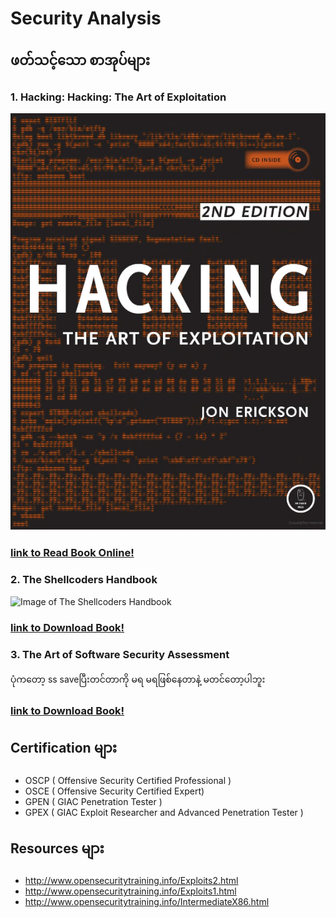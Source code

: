 # Security Analysis
## ဖတ်သင့်သော စာအုပ်များ
###  1. Hacking: Hacking: The Art of Exploitation
![Image of Hacking: The Art of Exploitation](https://github.com/KoMoeArkarOhm/image_resources/blob/master/Hacking%2C%202nd%20Edition.png)


### [link to Read Book Online!](https://books.google.com.mm/books?id=0FW3DMNhl1EC&pg=PA1&source=gbs_toc_r&cad=3#v=onepage&q&f=false)

###  2. The Shellcoders Handbook
![Image of The Shellcoders Handbook](https://github.com/KoMoeArkarOhm/image_resources_to_use_in_my_repositories/blob/master/the_shellcoder_handbook.PNG)


### [link to Download Book!](https://github.com/KoMoeArkarOhm/pdf_resources_for_everyone/blob/master/The%20Shellcoder%20Handbook%20Second%20Editon.pdf)


###  3. The Art of Software Security Assessment
ပုံကတော့ ss saveပြီးတင်တာကို မရ မရဖြစ်နေတာနဲ့ မတင်တော့ပါဘူး

### [link to Download Book!](https://www.google.com/url?sa=t&rct=j&q=&esrc=s&source=web&cd=3&cad=rja&uact=8&ved=2ahUKEwj-1cHtrvnmAhUV7nMBHXntBFcQFjACegQIAxAC&url=https%3A%2F%2Frepo.zenk-security.com%2FTechniques%2520d.attaques%2520%2520.%2520%2520Failles%2FThe%2520Art%2520of%2520Software%2520Security%2520Assessment%2520-%2520Identifying%2520and%2520Preventing%2520Software%2520Vulnerabilities.pdf&usg=AOvVaw39EAI1KeqgPV-Ku2TPFtPI)

## Certification များ
- OSCP ( Offensive Security Certified Professional )
- OSCE ( Offensive Security Certified Expert)
- GPEN ( GIAC Penetration Tester )
- GPEX ( GIAC Exploit Researcher and Advanced Penetration Tester )

## Resources များ
- http://www.opensecuritytraining.info/Exploits2.html
- http://www.opensecuritytraining.info/Exploits1.html
- http://www.opensecuritytraining.info/IntermediateX86.html
